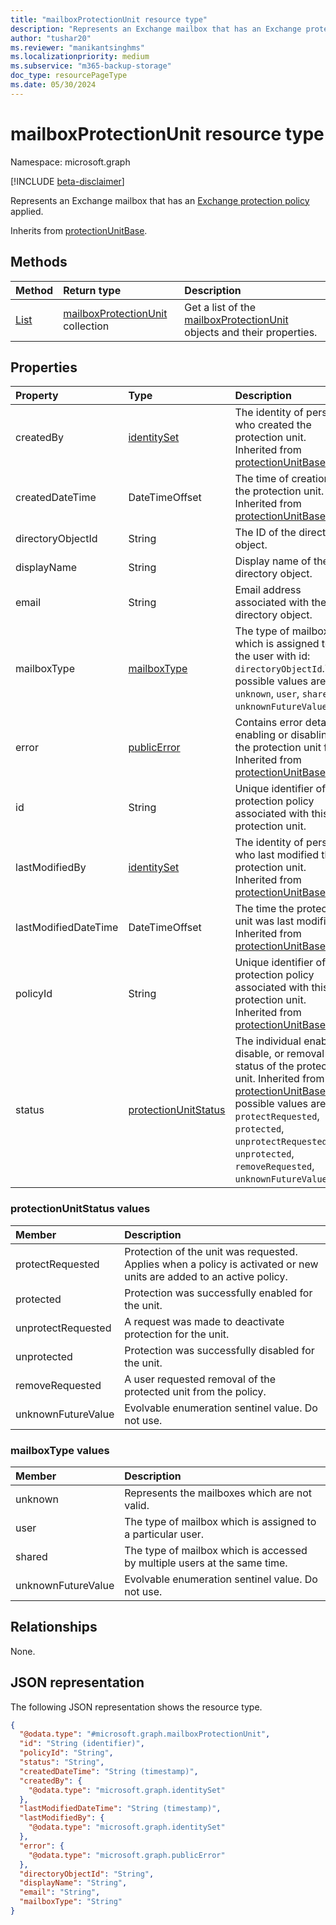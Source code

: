 ```yaml
---
title: "mailboxProtectionUnit resource type"
description: "Represents an Exchange mailbox that has an Exchange protection policy applied."
author: "tushar20"
ms.reviewer: "manikantsinghms"
ms.localizationpriority: medium
ms.subservice: "m365-backup-storage"
doc_type: resourcePageType
ms.date: 05/30/2024
---
```


# mailboxProtectionUnit resource type

Namespace: microsoft.graph

[!INCLUDE [beta-disclaimer](../../includes/beta-disclaimer.md)]

Represents an Exchange mailbox that has an [Exchange protection policy](exchangeprotectionpolicy.md) applied.

Inherits from [protectionUnitBase](../resources/protectionunitbase.md).

## Methods
|Method|Return type|Description|
|:---|:---|:---|
|[List](../api/backuprestoreroot-list-mailboxprotectionunits.md)|[mailboxProtectionUnit](../resources/mailboxprotectionunit.md) collection|Get a list of the [mailboxProtectionUnit](../resources/mailboxprotectionunit.md) objects and their properties.|

## Properties
|Property|Type|Description|
|:---|:---|:---|
|createdBy|[identitySet](../resources/identityset.md)|The identity of person who created the protection unit. Inherited from [protectionUnitBase](../resources/protectionunitbase.md).|
|createdDateTime|DateTimeOffset|The time of creation of the protection unit. Inherited from [protectionUnitBase](../resources/protectionunitbase.md).|
|directoryObjectId|String|The ID of the directory object.|
|displayName|String|Display name of the directory object.|
|email|String|Email address associated with the directory object.|
|mailboxType|[mailboxType](../resources/mailboxprotectionunit.md#mailboxtype-values)|The type of mailbox which is assigned to the user with id: `directoryObjectId`.The possible values are: `unknown`, `user`, `shared`, `unknownFutureValue`.|
|error|[publicError](../resources/publicerror.md)|Contains error details if enabling or disabling the protection unit fails. Inherited from [protectionUnitBase](../resources/protectionunitbase.md).|
|id|String|Unique identifier of the protection policy associated with this protection unit.|
|lastModifiedBy|[identitySet](../resources/identityset.md)|The identity of person who last modified the protection unit. Inherited from [protectionUnitBase](../resources/protectionunitbase.md).|
|lastModifiedDateTime|DateTimeOffset|The time the protection unit was last modified. Inherited from [protectionUnitBase](../resources/protectionunitbase.md).|
|policyId|String|Unique identifier of the protection policy associated with this protection unit. Inherited from [protectionUnitBase](../resources/protectionunitbase.md).|
|status|[protectionUnitStatus](../resources/mailboxprotectionunit.md#protectionunitstatus-values)|The individual enable, disable, or removal status of the protection unit. Inherited from [protectionUnitBase](../resources/protectionunitbase.md).The possible values are: `protectRequested`, `protected`, `unprotectRequested`, `unprotected`, `removeRequested`, `unknownFutureValue`.|

### protectionUnitStatus values
|Member | Description |
|:------|:------------|
|protectRequested | Protection of the unit was requested. Applies when a policy is activated or new units are added to an active policy.|
|protected | Protection was successfully enabled for the unit.|
|unprotectRequested |A request was made to deactivate protection for the unit.|
|unprotected | Protection was successfully disabled for the unit.|
|removeRequested |A user requested removal of the protected unit from the policy. |
|unknownFutureValue | Evolvable enumeration sentinel value. Do not use.|

### mailboxType values
|Member | Description |
|:------|:------------|
|unknown | Represents the mailboxes which are not valid. |
|user | The type of mailbox which is assigned to a particular user. |
|shared | The type of mailbox which is accessed by multiple users at the same time. |
|unknownFutureValue | Evolvable enumeration sentinel value. Do not use.|


## Relationships
None.

## JSON representation
The following JSON representation shows the resource type.
<!-- {
  "blockType": "resource",
  "keyProperty": "id",
  "@odata.type": "microsoft.graph.mailboxProtectionUnit",
  "baseType": "microsoft.graph.protectionUnitBase",
  "openType": false
}
-->
``` json
{
  "@odata.type": "#microsoft.graph.mailboxProtectionUnit",
  "id": "String (identifier)",
  "policyId": "String",
  "status": "String",
  "createdDateTime": "String (timestamp)",
  "createdBy": {
    "@odata.type": "microsoft.graph.identitySet"
  },
  "lastModifiedDateTime": "String (timestamp)",
  "lastModifiedBy": {
    "@odata.type": "microsoft.graph.identitySet"
  },
  "error": {
    "@odata.type": "microsoft.graph.publicError"
  },
  "directoryObjectId": "String",
  "displayName": "String",
  "email": "String",
  "mailboxType": "String"
}
```

